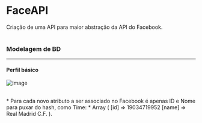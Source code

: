 FaceAPI
=======

Criação de uma API para maior abstração da API do Facebook.
<br><br>

### Modelagem de BD
------------------

#### Perfil básico
 ![image](https://github.com/TonGarcia/FaceAPI/blob/sprint1/FaceApp/modelagem/perfil-basico-RedeSocial.png?raw=true) 
 
 <br>
 * Para cada novo atributo a ser associado no Facebook é apenas ID e Nome para puxar do hash, como Time: 
  * Array ( [id] => 19034719952 [name] => Real Madrid C.F. ).
